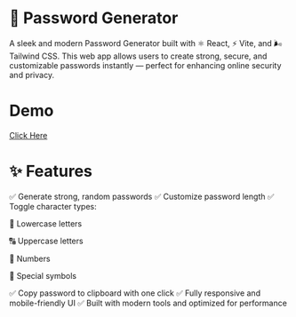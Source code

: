 # 🔐 Password Generator
A sleek and modern Password Generator built with ⚛️ React, ⚡ Vite, and 🌬️ Tailwind CSS. This web app allows users to create strong, secure, and customizable passwords instantly — perfect for enhancing online security and privacy.

# Demo
[Click Here](https://basic-yssf.vercel.app/)

# ✨ Features

✅ Generate strong, random passwords
✅ Customize password length
✅ Toggle character types:

🔡 Lowercase letters

🔠 Uppercase letters

🔢 Numbers

🔣 Special symbols

✅ Copy password to clipboard with one click
✅ Fully responsive and mobile-friendly UI
✅ Built with modern tools and optimized for performance


